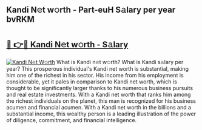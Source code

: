 ## Kandi N𝚎t w𝚘rth - Part-euH S𝚊lary per year bvRKM

# <h2><a href="http://gc3srq.nevu.top/?p=Kandi">🔗 👉🔴 Kandi N𝚎t w𝚘rth - S𝚊lary</a></h2>

[![Kandi N𝚎t W𝚘rth](https://i.imgur.com/Oavwk0R.jpeg)](http://gc3srq.nevu.top/?p=Kandi)
What is Kandi n𝚎t w𝚘rth? What is Kandi s𝚊lary per year?
This prosperous individual's Kandi net worth is substantial, making him one of the richest in his sector. His income from his employment is considerable, yet it pales in comparison to Kandi net worth, which is thought to be significantly larger thanks to his numerous business pursuits and real estate investments. With a Kandi net worth that ranks him among the richest individuals on the planet, this man is recognized for his business acumen and financial acumen. With a Kandi net worth in the billions and a substantial income, this wealthy person is a leading illustration of the power of diligence, commitment, and financial intelligence.
